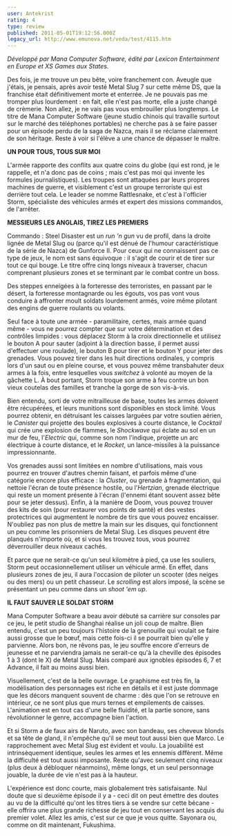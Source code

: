 ```yaml
---
user: Antekrist
rating: 4
type: review
published: 2011-05-01T19:12:56.000Z
legacy_url: http://www.emunova.net/veda/test/4115.htm
---
```

_Développé par Mana Computer Software, édité par Lexicon Entertainment en Europe et XS Games aux States._  

  

Des fois, je me trouve un peu bête, voire franchement con. Aveugle que j'étais, je pensais, après avoir testé Metal Slug 7 sur cette même DS, que la franchise était définitivement morte et enterrée. Je ne pouvais pas me tromper plus lourdement : en fait, elle n'est pas morte, elle a juste changé de crèmerie. Non allez, je ne vais pas vous embrouiller plus longtemps. Le titre de Mana Computer Software (jeune studio chinois qui travaille surtout sur le marché des téléphones portables) ne cherche pas à se faire passer pour un épisode perdu de la saga de Nazca, mais il se réclame clairement de son héritage. Reste à voir si l'élève a une chance de dépasser le maître.  

  

**UN POUR TOUS, TOUS SUR MOI**  

L'armée rapporte des conflits aux quatre coins du globe (qui est rond, je le rappelle, et n'a donc pas de coins ; mais c'est pas moi qui invente les formules journalistiques). Les troupes sont attaquées par leurs propres machines de guerre, et visiblement c'est un groupe terroriste qui est derrière tout cela. Le leader se nomme Rattlesnake, et c'est à l'officier Storm, spécialiste des véhicules armés et expert des missions commandos, de l'arrêter.  

  

**MESSIEURS LES ANGLAIS, TIREZ LES PREMIERS**  

Commando : Steel Disaster est un _run 'n gun_ vu de profil, dans la droite lignée de Metal Slug ou (parce qu'il est dénué de l'humour caractéristique de la série de Nazca) de Gunforce II. Pour ceux qui ne connaissent pas ce type de jeux, le nom est sans équivoque : il s'agit de courir et de tirer sur tout ce qui bouge. Le titre offre cinq longs niveaux à traverser, chacun comprenant plusieurs zones et se terminant par le combat contre un boss.  

Des steppes enneigées à la forteresse des terroristes, en passant par le désert, la forteresse montagnarde ou les égouts, vos pas vont vous conduire à affronter moult soldats lourdement armés, voire même pilotant des engins de guerre roulants ou volants.  

Seul face à toute une armée - paramilitaire, certes, mais armée quand même - vous ne pourrez compter que sur votre détermination et des contrôles limpides : vous déplacez Storm à la croix directionnelle et utilisez le bouton A pour sauter (adjoint à la direction basse, il permet aussi d'effectuer une roulade), le bouton B pour tirer et le bouton Y pour jeter des grenades. Vous pouvez tirer dans les huit directions ordinales, y compris lors d'un saut ou en pleine course, et vous pouvez même transbahuter deux armes à la fois, entre lesquelles vous _switchez_ à volonté au moyen de la gâchette L. À bout portant, Storm troque son arme à feu contre un bon vieux coutelas des familles et tranche la gorge de son vis-à-vis.  

Bien entendu, sorti de votre mitrailleuse de base, toutes les armes doivent être récupérées, et leurs munitions sont disponibles en stock limité. Vous pourrez obtenir, en détruisant les caisses larguées par votre soutien aérien, le _Canister_ qui projette des boules explosives à courte distance, le _Cocktail_ qui crée une explosion de flammes, le _Shockwave_ qui éclate au sol en un mur de feu, l'_Electric_ qui, comme son nom l'indique, projette un arc électrique à courte distance, et le _Rocket_, un lance-missiles à la puissance impressionnante.  

Vos grenades aussi sont limitées en nombre d'utilisations, mais vous pourrez en trouver d'autres chemin faisant, et parfois même d'une catégorie encore plus efficace : la _Cluster_, ou grenade à fragmentation, qui nettoie l'écran de toute présence hostile, ou l'_Hertzian_, grenade électrique qui reste un moment présente à l'écran (l'ennemi étant souvent assez bête pour se jeter dessus). Enfin, à la manière de Doom, vous pouvez trouver des kits de soin (pour restaurer vos points de santé) et des vestes protectrices qui augmentent le nombre de tirs que vous pouvez encaisser. N'oubliez pas non plus de mettre la main sur les disques, qui fonctionnent un peu comme les prisonniers de Metal Slug. Les disques peuvent être planqués n'importe où, et si vous les trouvez tous, vous pourrez déverrouiller deux niveaux cachés.  

Et parce que ne serait-ce qu'un seul kilomètre à pied, ça use les souliers, Storm peut occasionnellement utiliser un véhicule armé. En effet, dans plusieurs zones de jeu, il aura l'occasion de piloter un scooter (des neiges ou des mers) ou un petit chasseur. Le _scrolling_ est alors imposé, la scène se présentant un peu comme dans un _shoot 'em up_.  

  

**IL FAUT SAUVER LE SOLDAT STORM**  

Mana Computer Software a beau avoir débuté sa carrière sur consoles par ce jeu, le petit studio de Shanghai réalise un joli coup de maître. Bien entendu, c'est un peu toujours l'histoire de la grenouille qui voulait se faire aussi grosse que le bœuf, mais cette fois-ci il se pourrait bien qu'elle y parvienne. Alors bon, ne rêvons pas, le jeu souffre encore d'erreurs de jeunesse et ne parviendra jamais ne serait-ce qu'à la cheville des épisodes 1 à 3 (dont le X) de Metal Slug. Mais comparé aux ignobles épisodes 6, 7 et Advance, il fait au moins aussi bien.  

Visuellement, c'est de la belle ouvrage. Le graphisme est très fin, la modélisation des personnages est riche en détails et il est juste dommage que les décors manquent souvent de charme : dès que l'on se retrouve en intérieur, ce ne sont plus que murs ternes et empilements de caisses. L'animation est en tout cas d'une belle fluidité, et la partie sonore, sans révolutionner le genre, accompagne bien l'action.  

Et si Storm a de faux airs de Naruto, avec son bandeau, ses cheveux blonds et sa tête de gland, il n'empêche qu'il se meut tout aussi bien que Marco. Le rapprochement avec Metal Slug est évident et voulu. La jouabilité est intrinsèquement identique, seules les armes et les ennemis diffèrent. Même la difficulté est tout aussi imposante. Reste qu'avec seulement cinq niveaux (plus deux à débloquer néanmoins), même longs, et un seul personnage jouable, la durée de vie n'est pas à la hauteur.   

L'expérience est donc courte, mais globalement très satisfaisante. Nul doute que si deuxième épisode il y a - ceci dit on peut émettre des doutes au vu de la difficulté qu'ont les titres tiers à se vendre sur cette bécane - elle offrira une plus grande richesse de jeu tout en conservant les acquis du premier volet. Allez les amis, c'est sur ce que je vous quitte. Sayonara ou, comme on dit maintenant, Fukushima.